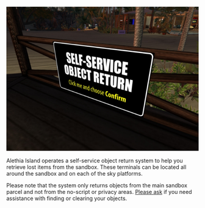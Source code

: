 <p align="center">
  <img class="img-thumbnail" src="https://raw.githubusercontent.com/Alethia-Island/assets/master/images/sandbox/object-return.jpg" alt="Help Points">
</p>

Alethia Island operates a self-service object return system to help you retrieve lost items from the sandbox. These terminals can be located all around the sandbox and on each of the sky platforms.

Please note that the system only returns objects from the main sandbox parcel and not from the no-script or privacy areas. [Please ask](./contact) if you need assistance with finding or clearing your objects.
